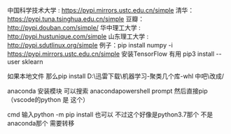 中国科学技术大学 : https://pypi.mirrors.ustc.edu.cn/simple
清华：https://pypi.tuna.tsinghua.edu.cn/simple
豆瓣：http://pypi.douban.com/simple/
华中理工大学 : http://pypi.hustunique.com/simple
山东理工大学 : http://pypi.sdutlinux.org/simple
例子：pip install numpy -i https://pypi.mirrors.ustc.edu.cn/simple  安装TensorFlow 有用 
pip3 install --user sklearn


如果本地文件 那么pip install D:\迅雷下载\机器学习-聚类几个库-whl   中吧\改成/


anaconda 安装模块 可以搜索 anacondapowershell prompt  然后直接pip（vscode的python 是 这个）

cmd 输入python -m pip install  也可以 不过这个好像是python3.7那个 不是anaconda那个  需要转移 